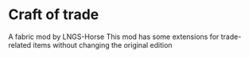 # Craft of trade
A fabric mod by LNGS-Horse
This mod has some extensions for trade-related items without changing the original edition
